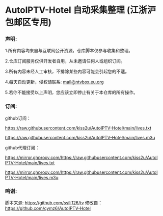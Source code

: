 # AutoIPTV-Hotel 自动采集整理 (江浙沪包邮区专用)
### 声明:

1.所有内容均来自与互联网公开资源，仓库脚本仅参与收集和整理。

2.仓库订阅服务仅供开发者自用，从未邀请任何人或组织订阅。

3.所有内容未经人工审核，不排除某些内容可能会引起您的不适。

4.每天自动更新，侵权请联系: mail@ntvbox.eu.org

5.若你不能接受以上声明，您应该立即停止有关于本仓库的所有操作。

### 订阅:

github订阅：

https://raw.githubusercontent.com/kiss2u/AutoIPTV-Hotel/main/lives.txt

https://raw.githubusercontent.com/kiss2u/AutoIPTV-Hotel/main/lives.m3u

github代理订阅：

https://mirror.ghproxy.com/https://raw.githubusercontent.com/kiss2u/AutoIPTV-Hotel/main/lives.txt

https://mirror.ghproxy.com/https://raw.githubusercontent.com/kiss2u/AutoIPTV-Hotel/main/lives.m3u

### 鸣谢:

脚本来源: https://github.com/ssili126/tv
修改自：https://github.com/cymz6/AutoIPTV-Hotel
